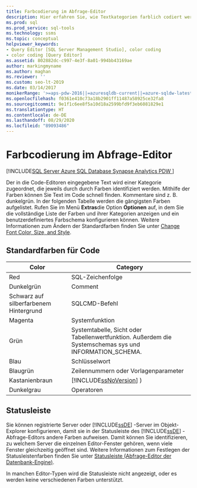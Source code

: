 ```yaml
---
title: Farbcodierung im Abfrage-Editor
description: Hier erfahren Sie, wie Textkategorien farblich codiert werden, damit Sie bestimmte Textabschnitte einfacher finden können. Es wird ebenso erläutert, wie Sie ein benutzerdefiniertes Farbschema konfigurieren können.
ms.prod: sql
ms.prod_service: sql-tools
ms.technology: ssms
ms.topic: conceptual
helpviewer_keywords:
- Query Editor [SQL Server Management Studio], color coding
- color coding [Query Editor]
ms.assetid: 802882dc-c997-4e3f-8a01-994bb43169ae
author: markingmyname
ms.author: maghan
ms.reviewer: ''
ms.custom: seo-lt-2019
ms.date: 03/14/2017
monikerRange: '>=aps-pdw-2016||=azuresqldb-current||=azure-sqldw-latest||>=sql-server-2016||=sqlallproducts-allversions||>=sql-server-linux-2017||=azuresqldb-mi-current'
ms.openlocfilehash: f0361e410c73a18b2901ff11487a58925ce32fa8
ms.sourcegitcommit: 9e1f1c6ee8f5a10d18a2599bfd9f3eb6081829e1
ms.translationtype: HT
ms.contentlocale: de-DE
ms.lasthandoff: 08/29/2020
ms.locfileid: "89093486"
---
```

# <a name="color-coding-in-query-editors"></a>Farbcodierung im Abfrage-Editor

[!INCLUDE[SQL Server Azure SQL Database Synapse Analytics PDW ](../../includes/applies-to-version/sql-asdb-asdbmi-asa-pdw.md)]

Der in die Code-Editoren eingegebene Text wird einer Kategorie zugeordnet, die jeweils durch durch Farben identifiziert werden. Mithilfe der Farben können Sie Text im Code schnell finden. Kommentare sind z. B. dunkelgrün. In der folgenden Tabelle werden die gängigsten Farben aufgelistet. Rufen Sie im Menü **Extras**die Option **Optionen** auf, in dem Sie die vollständige Liste der Farben und ihrer Kategorien anzeigen und ein benutzerdefiniertes Farbschema konfigurieren können. Weitere Informationen zum Ändern der Standardfarben finden Sie unter [Change Font Color, Size, and Style](../../relational-databases/scripting/change-font-color-size-and-style.md).  
  
## <a name="default-code-colors"></a>Standardfarben für Code  
  
|Color|Category|  
|-----------|--------------|  
|Red|SQL-Zeichenfolge|  
|Dunkelgrün|Comment|  
|Schwarz auf silberfarbenem Hintergrund|SQLCMD-Befehl|  
|Magenta|Systemfunktion|  
|Grün|Systemtabelle, Sicht oder Tabellenwertfunktion. Außerdem die Systemschemas sys und INFORMATION_SCHEMA.|  
|Blau|Schlüsselwort|  
|Blaugrün|Zeilennummern oder Vorlagenparameter|  
|Kastanienbraun|[!INCLUDE[ssNoVersion](../../includes/ssnoversion-md.md)] )|  
|Dunkelgrau|Operatoren|  
  
## <a name="status-bar"></a>Statusleiste  
 Sie können registrierte Server oder [!INCLUDE[ssDE](../../includes/ssde-md.md)] -Server im Objekt-Explorer konfigurieren, damit sie in der Statusleiste des [!INCLUDE[ssDE](../../includes/ssde-md.md)] -Abfrage-Editors andere Farben aufweisen. Damit können Sie identifizieren, zu welchem Server die einzelnen Editor-Fenster gehören, wenn viele Fenster gleichzeitig geöffnet sind. Weitere Informationen zum Festlegen der Statusleistenfarben finden Sie unter [Statusleiste &#40;Abfrage-Editor der Datenbank-Engine&#41;](../../relational-databases/scripting/status-bar-database-engine-query-editor.md).  
  
 In manchen Editor-Typen wird die Statusleiste nicht angezeigt, oder es werden keine verschiedenen Farben unterstützt.  
  
  
